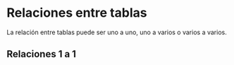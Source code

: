 # Relaciones entre tablas

La relación entre tablas puede ser uno a uno, uno a varios o varios a varios.

## Relaciones 1 a 1
